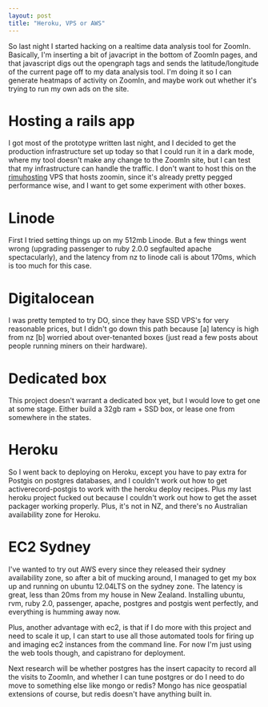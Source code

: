 ```yaml
---
layout: post
title: "Heroku, VPS or AWS"
---
```

 
So last night I started hacking on a realtime data analysis tool for ZoomIn. Basically, I'm inserting a bit of javacript in the bottom of ZoomIn pages, and that javascript digs out the opengraph tags and sends the latitude/longitude of the current page off to my data analysis tool. I'm doing it so I can generate heatmaps of activity on ZoomIn, and maybe work out whether it's trying to run my own ads on the site.

# Hosting a rails app

I got most of the prototype written last night, and I decided to get the production infrastructure set up today so that I could run it in a dark mode, where my tool doesn't make any change to the ZoomIn site, but I can test that my infrastructure can handle the traffic. I don't want to host this on the [rimuhosting](http://rimuhosting.com/) VPS that hosts zoomin, since it's already pretty pegged performance wise, and I want to get some experiment with other boxes.

# Linode

First I tried setting things up on my 512mb Linode. But a few things went wrong (upgrading passenger to ruby 2.0.0 segfaulted apache spectacularly), and the latency from nz to linode cali is about 170ms, which is too much for this case.

# Digitalocean

I was pretty tempted to try DO, since they have SSD VPS's for very reasonable prices, but I didn't go down this path because [a] latency is high from nz [b] worried about over-tenanted boxes (just read a few posts about people running miners on their hardware).

# Dedicated box

This project doesn't warrant a dedicated box yet, but I would love to get one at some stage. Either build a 32gb ram + SSD box, or lease one from somewhere in the states.

# Heroku

So I went back to deploying on Heroku, except you have to pay extra for Postgis on postgres databases, and I couldn't work out how to get activerecord-postgis to work with the heroku deploy recipes. Plus my last heroku project fucked out because I couldn't work out how to get the asset packager working properly. Plus, it's not in NZ, and there's no Australian availability zone for Heroku.

# EC2 Sydney

I've wanted to try out AWS every since they released their sydney availability zone, so after a bit of mucking around, I managed to get my box up and running on ubuntu 12.04LTS on the sydney zone. The latency is great, less than 20ms from my house in New Zealand. Installing ubuntu, rvm, ruby 2.0, passenger, apache, postgres and postgis went perfectly, and everything is humming away now.

Plus, another advantage with ec2, is that if I do more with this project and need to scale it up, I can start to use all those automated tools for firing up and imaging ec2 instances from the command line. For now I'm just using the web tools though, and capistrano for deployment.

Next research will be whether postgres has the insert capacity to record all the visits to ZoomIn, and whether I can tune postgres or do I need to do move to something else like mongo or redis? Mongo has nice geospatial extensions of course, but redis doesn't have anything built in.